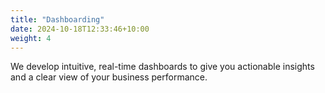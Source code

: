 ```yaml
---
title: "Dashboarding"
date: 2024-10-18T12:33:46+10:00
weight: 4
---
```


We develop intuitive, real-time dashboards to give you actionable insights and a clear view of your business performance.
